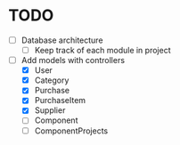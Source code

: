 ﻿# TODO
* [ ] Database architecture
	* [ ] Keep track of each module in project	
* [ ] Add models with controllers
	* [x] User
	* [x] Category
	* [x] Purchase
	* [x] PurchaseItem
	* [x] Supplier
	* [ ] Component
	* [ ] ComponentProjects
